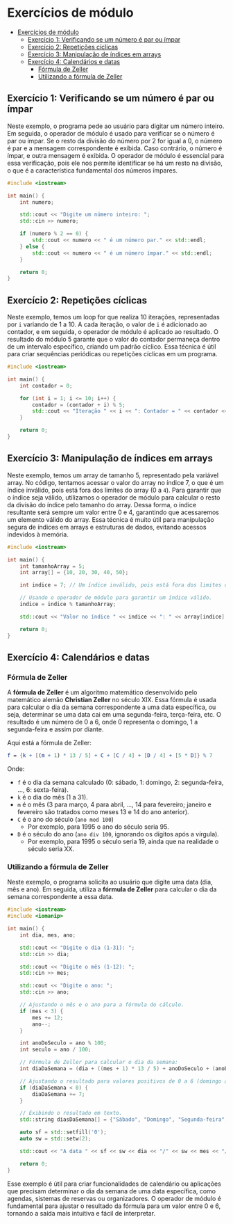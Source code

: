 # Exercícios de módulo

<!-- toc -->
- [Exercícios de módulo](#exercícios-de-módulo)
  - [Exercício 1: Verificando se um número é par ou ímpar](#exercício-1-verificando-se-um-número-é-par-ou-ímpar)
  - [Exercício 2: Repetições cíclicas](#exercício-2-repetições-cíclicas)
  - [Exercício 3: Manipulação de índices em arrays](#exercício-3-manipulação-de-índices-em-arrays)
  - [Exercício 4: Calendários e datas](#exercício-4-calendários-e-datas)
    - [Fórmula de Zeller](#fórmula-de-zeller)
    - [Utilizando a fórmula de Zeller](#utilizando-a-fórmula-de-zeller)
<!-- toc -->

## Exercício 1: Verificando se um número é par ou ímpar

Neste exemplo, o programa pede ao usuário para digitar um número inteiro. Em seguida, o operador de módulo é usado para verificar se o número é par ou ímpar. Se o resto da divisão do número por 2 for igual a 0, o número é par e a mensagem correspondente é exibida. Caso contrário, o número é ímpar, e outra mensagem é exibida. O operador de módulo é essencial para essa verificação, pois ele nos permite identificar se há um resto na divisão, o que é a característica fundamental dos números ímpares.

```cpp
#include <iostream>

int main() {
    int numero;

    std::cout << "Digite um número inteiro: ";
    std::cin >> numero;

    if (numero % 2 == 0) {
        std::cout << numero << " é um número par." << std::endl;
    } else {
        std::cout << numero << " é um número ímpar." << std::endl;
    }

    return 0;
}
```

## Exercício 2: Repetições cíclicas

Neste exemplo, temos um loop for que realiza 10 iterações, representadas por `i` variando de 1 a 10. A cada iteração, o valor de `i` é adicionado ao contador, e em seguida, o operador de módulo é aplicado ao resultado. O resultado do módulo 5 garante que o valor do contador permaneça dentro de um intervalo específico, criando um padrão cíclico. Essa técnica é útil para criar sequências periódicas ou repetições cíclicas em um programa.

```cpp
#include <iostream>

int main() {
    int contador = 0;

    for (int i = 1; i <= 10; i++) {
        contador = (contador + i) % 5;
        std::cout << "Iteração " << i << ": Contador = " << contador << std::endl;
    }

    return 0;
}
```

## Exercício 3: Manipulação de índices em arrays

Neste exemplo, temos um array de tamanho 5, representado pela variável array. No código, tentamos acessar o valor do array no índice 7, o que é um índice inválido, pois está fora dos limites do array (0 a `4`). Para garantir que o índice seja válido, utilizamos o operador de módulo para calcular o resto da divisão do índice pelo tamanho do array. Dessa forma, o índice resultante será sempre um valor entre 0 e 4, garantindo que acessaremos um elemento válido do array. Essa técnica é muito útil para manipulação segura de índices em arrays e estruturas de dados, evitando acessos indevidos à memória.

```cpp
#include <iostream>

int main() {
    int tamanhoArray = 5;
    int array[] = {10, 20, 30, 40, 50};

    int indice = 7; // Um índice inválido, pois está fora dos limites do array.

    // Usando o operador de módulo para garantir um índice válido.
    indice = indice % tamanhoArray;

    std::cout << "Valor no índice " << indice << ": " << array[indice] << std::endl;

    return 0;
}
```

## Exercício 4: Calendários e datas

### Fórmula de Zeller

A **fórmula de Zeller** é um algoritmo matemático desenvolvido pelo matemático alemão **Christian Zeller** no século XIX. Essa fórmula é usada para calcular o dia da semana correspondente a uma data específica, ou seja, determinar se uma data cai em uma segunda-feira, terça-feira, etc. O resultado é um número de 0 a 6, onde 0 representa o domingo, 1 a segunda-feira e assim por diante.

Aqui está a fórmula de Zeller:

```mathematica
f = {k + [(m + 1) * 13 / 5] + C + [C / 4] + [D / 4] + [5 * D]} % 7
```

Onde:

- `f` é o dia da semana calculado (0: sábado, 1: domingo, 2: segunda-feira, ..., 6: sexta-feira).
- `k` é o dia do mês (1 a 31).
- `m` é o mês (3 para março, 4 para abril, ..., 14 para fevereiro; janeiro e fevereiro são tratados como meses 13 e 14 do ano anterior).
- `C` é o ano do século (`ano mod 100`)
  - Por exemplo, para 1995 o ano do século seria 95.
- `D` é o século do ano (`ano div 100`, ignorando os dígitos após a vírgula).
  - Por exemplo, para 1995 o século seria 19, ainda que na realidade o século seria XX.

### Utilizando a fórmula de Zeller

Neste exemplo, o programa solicita ao usuário que digite uma data (dia, mês e ano). Em seguida, utiliza a **fórmula de Zeller** para calcular o dia da semana correspondente a essa data.

```cpp
#include <iostream>
#include <iomanip>

int main() {
    int dia, mes, ano;

    std::cout << "Digite o dia (1-31): ";
    std::cin >> dia;

    std::cout << "Digite o mês (1-12): ";
    std::cin >> mes;

    std::cout << "Digite o ano: ";
    std::cin >> ano;

    // Ajustando o mês e o ano para a fórmula do cálculo.
    if (mes < 3) {
        mes += 12;
        ano--;
    }

    int anoDoSeculo = ano % 100;
    int seculo = ano / 100;

    // Fórmula de Zeller para calcular o dia da semana:
    int diaDaSemana = (dia + ((mes + 1) * 13 / 5) + anoDoSeculo + (anoDoSeculo / 4) + (seculo / 4) + (5 * seculo)) % 7;

    // Ajustando o resultado para valores positivos de 0 a 6 (domingo a sábado).
    if (diaDaSemana < 0) {
        diaDaSemana += 7;
    }

    // Exibindo o resultado em texto.
    std::string diasDaSemana[] = {"Sábado", "Domingo", "Segunda-feira", "Terça-feira", "Quarta-feira", "Quinta-feira", "Sexta-feira"};

    auto sf = std::setfill('0');
    auto sw = std::setw(2);

    std::cout << "A data " << sf << sw << dia << "/" << sw << mes << "/" << ano << " cai em um(a) " << diasDaSemana[diaDaSemana] << "." << std::endl;

    return 0;
}
```

Esse exemplo é útil para criar funcionalidades de calendário ou aplicações que precisam determinar o dia da semana de uma data específica, como agendas, sistemas de reservas ou organizadores. O operador de módulo é fundamental para ajustar o resultado da fórmula para um valor entre 0 e 6, tornando a saída mais intuitiva e fácil de interpretar.
